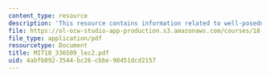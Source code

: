```yaml
---
content_type: resource
description: 'This resource contains information related to well-posedness. '
file: https://ol-ocw-studio-app-production.s3.amazonaws.com/courses/18-336-numerical-methods-for-partial-differential-equations-spring-2009/4abfb0923544bc26cbbe98451dcd2157_MIT18_336S09_lec2.pdf
file_type: application/pdf
resourcetype: Document
title: MIT18_336S09_lec2.pdf
uid: 4abfb092-3544-bc26-cbbe-98451dcd2157
---
```

